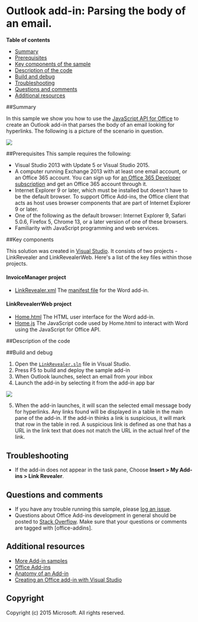 # Outlook add-in: Parsing the body of an email.

**Table of contents**

* [Summary](#summary)
* [Prerequisites](#prerequisites)
* [Key components of the sample](#components)
* [Description of the code](#codedescription)
* [Build and debug](#build)
* [Troubleshooting](#troubleshooting)
* [Questions and comments](#questions)
* [Additional resources](#additional-resources)

<a name="summary"></a>
##Summary

In this sample we show you how to use the [JavaScript API for Office](https://msdn.microsoft.com/library/b27e70c3-d87d-4d27-85e0-103996273298(v=office.15)) to create an Outlook add-in that parses the body of an email looking for hyperlinks. The following is a  picture of the scenario in question.

 ![](https://github.com/OfficeDev/Outlook-Add-in-LinkRevealer/blob/master/readme-images/screen2.PNG)

<a name="prerequisites"></a>
##Prerequisites
This sample requires the following:  

  - Visual Studio 2013 with Update 5 or Visual Studio 2015.  
  - A computer running Exchange 2013 with at least one email account, or an Office 365 account. You can sign up for [an Office 365 Developer subscription](http://aka.ms/ro9c62) and get an Office 365 account through it.
  - Internet Explorer 9 or later, which must be installed but doesn't have to be the default browser. To support Office Add-ins, the Office client that acts as host uses browser components that are part of Internet Explorer 9 or later.
  - One of the following as the default browser: Internet Explorer 9, Safari 5.0.6, Firefox 5, Chrome 13, or a later version of one of these browsers.
  - Familiarity with JavaScript programming and web services.

<a name="components"></a>
##Key components

This solution was created in [Visual Studio](https://msdn.microsoft.com/library/office/fp179827.aspx#Tools_CreatingWithVS). It consists of two projects - LinkRevealer and LinkRevealerWeb. Here's a list of the key files within those projects. 
#### InvoiceManager project

* [LinkRevealer.xml](https://github.com/OfficeDev/Outlook-Add-in-LinkRevealer/blob/master/LinkRevealer/LinkRevealerManifest/LinkRevealer.xml) The [manifest file](https://msdn.microsoft.com/library/office/jj220082.aspx#StartBuildingApps_AnatomyofApp) for the Word add-in.

#### LinkRevealerrWeb project

* [Home.html](https://github.com/OfficeDev/Outlook-Add-in-LinkRevealer/blob/master/LinkRevealerWeb/AppRead/Home/Home.html) The HTML user interface for the Word add-in.
* [Home.js](https://github.com/OfficeDev/Outlook-Add-in-LinkRevealer/blob/master/LinkRevealerWeb/AppRead/Home/Home.js) The JavaScript code used by Home.html to interact with Word using the JavaScript for Office API. 


<a name="codedescription"></a>
##Description of the code

<a name="build"></a>
##Build and debug
1. Open the [```LinkRevealer.sln```](LinkRevealer.sln) file in Visual Studio.
2. Press F5 to build and deploy the sample add-in 
3. When Outlook launches, select an email from your inbox
4. Launch the add-in by selecting it from the add-in app bar

![](https://github.com/OfficeDev/Outlook-Add-in-LinkRevealer/blob/master/readme-images/screen1.PNG)


5. When the add-in launches, it will scan the selected email message body for hyperlinks. Any links found will be displayed in a table in the main pane of the add-in. If the add-in thinks a link is suspicious, it will mark that row in the table in red. A suspicious link is defined as one that has a URL in the link text that does not match the URL in the actual href of the link. 


<a name="troubleshooting"></a>
## Troubleshooting

- If the add-in does not appear in the task pane, Choose **Insert > My Add-ins >  Link Revealer**.

<a name="questions"></a>
## Questions and comments

- If you have any trouble running this sample, please [log an issue](https://github.com/OfficeDev/Outlook-Add-in-LinkRevealer/issues).
- Questions about Office Add-ins development in general should be posted to [Stack Overflow](http://stackoverflow.com/questions/tagged/office-addins). Make sure that your questions or comments are tagged with [office-addins].


<a name="additional-resources"></a>
## Additional resources ##

- [More Add-in samples](https://github.com/OfficeDev?utf8=%E2%9C%93&query=-Add-in)
- [Office Add-ins](http://msdn.microsoft.com/library/office/jj220060.aspx)
- [Anatomy of an Add-in](https://msdn.microsoft.com/library/office/jj220082.aspx#StartBuildingApps_AnatomyofApp)
- [Creating an Office add-in with Visual Studio](https://msdn.microsoft.com/library/office/fp179827.aspx#Tools_CreatingWithVS)


## Copyright
Copyright (c) 2015 Microsoft. All rights reserved.

